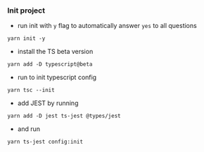 ### Init project

- run init with `y` flag to automatically answer `yes` to all questions

```
yarn init -y
```

- install the TS beta version

```
yarn add -D typescript@beta
```

- run to init typescript config

```
yarn tsc --init
```

- add JEST by running

```
yarn add -D jest ts-jest @types/jest
```

- and run 

```
yarn ts-jest config:init
```
